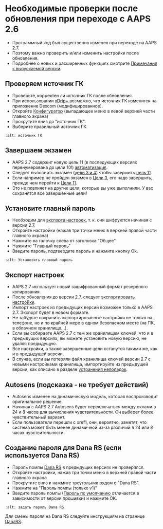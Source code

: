 # Необходимые проверки после обновления при переходе с AAPS 2.6

- Программный код был существенно изменен при переходе на AAPS 2.7.
- Поэтому важно проверить и/или изменить настройки после обновления.
- Подробнее о новых и расширенных функциях смотрите [Примечания к выпускаемой версии](Releasenotes-version-2-7-0).

## Проверяем источник ГК

- Проверьте, корректен ли источник ГК после обновления.
- При использовании [xDrip+ ](../Configuration/xdrip.md) возможно, что источник ГК изменится на приложение Dexcom (модифицированное).
- Откройте [Конфигуратор](Config-Builder-bg-source) (выпадающее меню в левой верхней части главного экрана)
- Прокрутите вниз до "источник ГК".
- Выберите правильный источник ГК.

```{image} ../images/ConfBuild_BG.png
:alt: источник ГК
```

## Завершаем экзамен

- AAPS 2.7 содержит новую цель 11 (в последующих версиях перенумерована до цели 10!) [автоматизация](../Usage/Automation.md).
- Следует выполнить экзамен ([цели 3 и 4](Objectives-objective-3-prove-your-knowledge)) чтобы завершить [цель 11](Objectives-objective-10-automation).
- Если например не пройден экзамен в [Цели 3](../Usage/Objectives-objective-3-prove-your-knowledge), его надо завершить, прежде чем перейти к [Цели 11](Objectives-objective-10-automation).
- Это не повлияет на другие цели, которые вы уже выполнили. У вас сохранятся все завершенные цели!

## Установите главный пароль

- Необходим для [экспорта настроек](../Usage/ExportImportSettings.md), т. к. они шифруются начиная с версии 2.7.
- Откройте настройки (нажав три точки меню в верхней правой части главного экрана)
- Нажмите на галочку слева от заголовка "Общее"
- Нажмите "Главный пароль"
- Введите пароль, подтвердите пароль и нажмите кнопку Ok.

```{image} ../images/MasterPW.png
:alt: Установить главный пароль
```

## Экспорт настроек

- AAPS 2.7 использует новый зашифрованный формат резервного копирования.
- После обновления до версии 2.7. следует [экспортировать настройки](../Usage/ExportImportSettings.md).
- Импорт настроек из предыдущих версий возможен только в AAPS 2.7. Экспорт будет в новом формате.
- Не забудьте сохранить экспортированные настройки не только на телефоне, но и по крайней мере в одном безопасном месте (на ПК, в облачном хранилище...).
- Если вы собираете AAPS 2.7 с тем же хранилищем ключей, что и в предыдущих версиях, вы можете установить новую версию, не удаляя предыдущую.
- Все настройки, а также завершенные цели останутся такими же, как и в предыдущей версии.
- В случае, если вы потеряли файл хранилища ключей версии 2.7 с новыми настройками хранилища, импортируйте из предыдущей версии, как описано в разделе [устранения неполадок](troubleshooting_androidstudio-lost-keystore).

## Autosens (подсказка - не требует действий)

- Autosens изменен на динамическую модель, которая воспроизводит оригинальное решение.
- Начиная с AAPS 2.7 Autosens будет переключаться между окнами в 24 и 8 часов для вычисления чувствительности. Он выберет более чувствительный вариант.
- Если пользователи перешли с oref1, они, вероятно, заметят, что система может быть менее динамичной из-за различий в 24 или 8 часах чувствительности.

## Создание пароля для Dana RS (если используется Dana RS)

- Пароль помпы [Dana RS](../Configuration/DanaRS-Insulin-Pump.md) в предыдущих версиях не проверялся.
- Откройте настройки, нажав три точки меню в верхней правой части главного экрана
- Прокрутите вниз и нажмите треугольник рядом с "Dana RS".
- Нажмите на "Пароль помпы (только v1)"
- Введите пароль помпы ([Пароль по умолчанию](DanaRS-Insulin-Pump-default-password) отличается в зависимости от версии прошивки) и нажмите OK.

```{image} ../images/DanaRSPW.png
:alt: задать пароль Dana RS
```

Для смены пароля на Dana RS следуйте инструкциям на странице [DanaRS](DanaRS-Insulin-Pump-change-password-on-pump).
